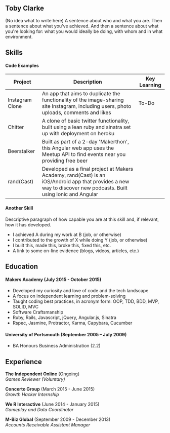 ## Toby Clarke

(No idea what to write here) A sentence about who and what you are. Then a sentence about what you've achieved. And then a sentence about what you're looking for: what you would ideally be doing, with whom and in what environment.

## Skills

#### Code Examples

|Project | Description | Key Learning |
|--------|-------------|---------------|
| Instagram Clone | An app that aims to duplicate the functionality of the image-sharing site Instagram, including users, photo uploads, comments and likes | To-Do |
| Chitter | A clone of basic twitter functionality, built using a lean ruby and sinatra set up with deployment on heroku | |
| Beerstalker | Built as part of a 2-day 'Makerthon', this Angular web app uses the Meetup API to find events near you providing free beer | |
| rand(Cast) | Developed as a final project at Makers Academy, rand(Cast) is an iOS/Android app that provides a new way to discover new podcasts. Built using Ionic and Angular  | |

#### Another Skill

Descriptive paragraph of how capable you are at this skill and, if relevant, how it has developed.

- I achieved A during my work at B (job, or otherwise)
- I contributed to the growth of X while doing Y (job, or otherwise)
- I built this, made this, broke this, fixed this, etc.
- A link to some on-line evidence (blogs, videos, articles, etc.)

## Education

#### Makers Academy (July 2015 - October 2015)

- Developed my curiosity and love of code and the tech landscape
- A focus on independent learning and problem-solving
- Taught coding best practices, in acronym form: OOP, TDD, BDD, MVP, SOLID, MVC
- Software Craftsmanship
- Ruby, Rails, Javascript, jQuery, Angular.js, Sinatra
- Rspec, Jasmine, Protractor, Karma, Capybara, Cucumber

#### University of Portsmouth (September 2005 – July 2009)

* BA Honours Business Administration (2.2)

## Experience

**The Independent Online** (Ongoing)  
*Games Reviewer (Voluntary)*

**Concerto Group** (March 2015 - June 2015)   
*Growth Hacker Internship*

**We R Interactive** (June 2014 - January 2015)   
*Gameplay and Data Coordinator*

**M-Biz Global** (September 2009 - December 2013)    
*Accounts Receivable Assistant Manager*  
